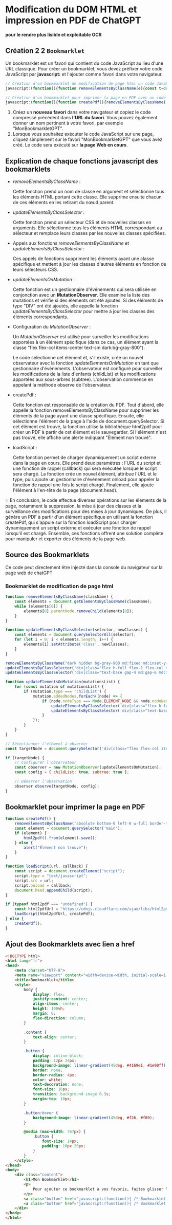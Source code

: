 # Modification du DOM HTML et impression en PDF de ChatGPT

**pour le rendre plus lisible et exploitable OCR**

## **Création 2 2 `Bookmarklet`**

Un bookmarklet est un favori qui contient du code JavaScript au lieu d'une URL classique. Pour créer un bookmarklet, vous devez préfixer votre code JavaScript par ****javascript:**** et l'ajouter comme favori dans votre navigateur.

```jsx
// Création d'un bookmarklet de modification de page html un code JavaScript compressé
javascript:(function(){function removeElementsByClassName(e){const t=document.getElementsByClassName(e);while(t[0]){t[0].parentNode.removeChild(t[0]);}}function updateElementsByClassSelector(e,t){const n=document.querySelectorAll(e);for(let e=0;e<n.length;e++){n[e].setAttribute("class",t);}}removeElementsByClassName("dark hidden bg-gray-900 md:fixed md:inset-y-0 md:flex md:w-[260px] md:flex-col"),updateElementsByClassSelector('div[class="flex h-full flex-1 flex-col md:pl-[260px]"]','flex h-full flex-1 flex-col'),updateElementsByClassSelector('div[class="text-base gap-4 md:gap-6 md:max-w-2xl lg:max-w-xl xl:max-w-3xl p-4 md:py-6 flex lg:px-0 m-auto"]','text-base gap-4 md:gap-6 p-4 md:py-6 flex lg:px-0');function updateElementsOnMutation(e){for(const t of e){if("childList"===t.type){t.addedNodes.forEach((e)=>{if(e.nodeType===Node.ELEMENT_NODE&&"DIV"===e.nodeName){updateElementsByClassSelector('div[class="flex h-full flex-1 flex-col md:pl-[260px]"]','flex h-full flex-1 flex-col'),updateElementsByClassSelector('div[class="text-base gap-4 md:gap-6 md:max-w-2xl lg:max-w-xl xl:max-w-3xl p-4 md:py-6 flex lg:px-0 m-auto"]','text-base gap-4 md:gap-6 p-4 md:py-6 flex lg:px-0')}})}}}const e=document.querySelector('div[class="flex flex-col items-center text-sm dark:bg-gray-800"]');if(e){const t=new MutationObserver(updateElementsOnMutation),n={childList:!0,subtree:!0};t.observe(e,n)}})();

// Création d'un bookmarklet pour imprimer la page en PDF avec un code JavaScript compressé
javascript:(function(){function createPdf(){removeElementsByClassName('absolute bottom-0 left-0 w-full border-t md:border-t-0 dark:border-white/20 md:border-transparent md:dark:border-transparent md:bg-vert-light-gradient bg-white dark:bg-gray-800 md:!bg-transparent dark:md:bg-vert-dark-gradient pt-2');const element=document.querySelector('main');if(element){html2pdf().from(element).save();}else{alert("Élément non trouvé");}}function removeElementsByClassName(className){const elements=document.getElementsByClassName(className);while(elements[0]){elements[0].parentNode.removeChild(elements[0]);}}function loadScript(url,callback){const script=document.createElement("script");script.type="text/javascript";script.src=url;script.onload=callback;document.head.appendChild(script);}if(typeof html2pdf==="undefined"){const html2pdfUrl="https://cdnjs.cloudflare.com/ajax/libs/html2pdf.js/0.9.3/html2pdf.bundle.min.js";loadScript(html2pdfUrl,createPdf);}else{createPdf();}})();
```

1. Créez un **nouveau favori** dans votre navigateur et copiez le code compressé précédent dans **l'URL du favori**. Vous pouvez également donner un nom pertinent à votre favori, par exemple "MonBookmarkletGPT".
2. Lorsque vous souhaitez exécuter le code JavaScript sur une page, cliquez simplement sur le favori "MonBookmarkletGPT" que vous avez créé. Le code sera exécuté sur **la page Web en cours**.

## **Explication de chaque fonctions javascript des bookmarklets**

- *removeElementsByClassName* :
    
    Cette fonction prend un nom de classe en argument et sélectionne tous les éléments HTML portant cette classe. Elle supprime ensuite chacun de ces éléments en les retirant du nœud parent.
    
- *updateElementsByClassSelector* :
    
    Cette fonction prend un sélecteur CSS et de nouvelles classes en arguments. Elle sélectionne tous les éléments HTML correspondant au sélecteur et remplace leurs classes par les nouvelles classes spécifiées.
    
- Appels aux fonctions *removeElementsByClassName* et *updateElementsByClassSelector* :
    
    Ces appels de fonctions suppriment les éléments ayant une classe spécifique et mettent à jour les classes d'autres éléments en fonction de leurs sélecteurs CSS.
    
- *updateElementsOnMutation* :
    
    Cette fonction est un gestionnaire d'événements qui sera utilisée en conjonction avec un **MutationObserver**. Elle examine la liste des mutations et vérifie si des éléments ont été ajoutés. Si des éléments de type "DIV" ont été ajoutés, elle appelle la fonction *updateElementsByClassSelector* pour mettre à jour les classes des éléments correspondants.
    
- Configuration du *MutationObserver* :
    
    Un *MutationObserver* est utilisé pour surveiller les modifications apportées à un élément spécifique (dans ce cas, un élément ayant la classe "flex flex-col items-center text-sm dark:bg-gray-800").
    
    Le code sélectionne cet élément et, s'il existe, crée un nouvel observateur avec la fonction *updateElementsOnMutation* en tant que gestionnaire d'événements. L'observateur est configuré pour surveiller les modifications de la liste d'enfants (childList) et les modifications apportées aux sous-arbres (subtree). L'observation commence en appelant la méthode observe de l'observateur.
    
- createPdf :
    
    Cette fonction est responsable de la création du PDF. Tout d'abord, elle appelle la fonction removeElementsByClassName pour supprimer les éléments de la page ayant une classe spécifique. Ensuite, elle sélectionne l'élément de la page à l'aide de document.querySelector. Si cet élément est trouvé, la fonction utilise la bibliothèque html2pdf pour créer un PDF à partir de cet élément et le sauvegarder. Si l'élément n'est pas trouvé, elle affiche une alerte indiquant "Élément non trouvé".
    
- loadScript :
    
    Cette fonction permet de charger dynamiquement un script externe dans la page en cours. Elle prend deux paramètres : l'URL du script et une fonction de rappel (callback) qui sera exécutée lorsque le script sera chargé. La fonction crée un nouvel élément, attribue l'URL et le type, puis ajoute un gestionnaire d'événement onload pour appeler la fonction de rappel une fois le script chargé. Finalement, elle ajoute l'élément à l'en-tête de la page (document.head).
    

<aside>
💡 En conclusion, le code effectue diverses opérations sur les éléments de la page, notamment la suppression, la mise à jour des classes et la surveillance des modifications pour des mises à jour dynamiques. De plus, il génère un PDF à partir d'un élément spécifique en utilisant la fonction createPdf, qui s'appuie sur la fonction loadScript pour charger dynamiquement un script externe et exécuter une fonction de rappel lorsqu'il est chargé. Ensemble, ces fonctions offrent une solution complète pour manipuler et exporter des éléments de la page web.

</aside>

## Source des Bookmarklets

Ce code peut directement être injecté dans la console du navigateur sur la page web de chatGPT

### Bookmarklet de modification de page html

```jsx
function removeElementsByClassName(className) {
    const elements = document.getElementsByClassName(className);
    while (elements[0]) {
        elements[0].parentNode.removeChild(elements[0]);
    }
}

function updateElementsByClassSelector(selector, newClasses) {
    const elements = document.querySelectorAll(selector);
    for (let i = 0; i < elements.length; i++) {
        elements[i].setAttribute('class', newClasses);
    }
}

removeElementsByClassName("dark hidden bg-gray-900 md:fixed md:inset-y-0 md:flex md:w-[260px] md:flex-col");
updateElementsByClassSelector('div[class="flex h-full flex-1 flex-col md:pl-[260px]"]', 'flex h-full flex-1 flex-col');
updateElementsByClassSelector('div[class="text-base gap-4 md:gap-6 md:max-w-2xl lg:max-w-xl xl:max-w-3xl p-4 md:py-6 flex lg:px-0 m-auto"]', 'text-base gap-4 md:gap-6 p-4 md:py-6 flex lg:px-0');

function updateElementsOnMutation(mutationsList) {
    for (const mutation of mutationsList) {
        if (mutation.type === 'childList') {
            mutation.addedNodes.forEach((node) => {
                if (node.nodeType === Node.ELEMENT_NODE && node.nodeName === 'DIV') {
                    updateElementsByClassSelector('div[class="flex h-full flex-1 flex-col md:pl-[260px]"]', 'flex h-full flex-1 flex-col');
                    updateElementsByClassSelector('div[class="text-base gap-4 md:gap-6 md:max-w-2xl lg:max-w-xl xl:max-w-3xl p-4 md:py-6 flex lg:px-0 m-auto"]', 'text-base gap-4 md:gap-6 p-4 md:py-6 flex lg:px-0');
                }
            });
        }
    }
}

// Sélectionner l'élément à observer
const targetNode = document.querySelector('div[class="flex flex-col items-center text-sm dark:bg-gray-800"]');

if (targetNode) {
    // Configurer l'observateur
    const observer = new MutationObserver(updateElementsOnMutation);
    const config = { childList: true, subtree: true };

    // Démarrer l'observation
    observer.observe(targetNode, config);
}
```

## Bookmarklet pour imprimer la page en PDF

```jsx
function createPdf() {
    removeElementsByClassName('absolute bottom-0 left-0 w-full border-t md:border-t-0 dark:border-white/20 md:border-transparent md:dark:border-transparent md:bg-vert-light-gradient bg-white dark:bg-gray-800 md:!bg-transparent dark:md:bg-vert-dark-gradient pt-2')
    const element = document.querySelector('main');
    if (element) {
        html2pdf().from(element).save();
    } else {
        alert("Élément non trouvé");
    }
}

function loadScript(url, callback) {
    const script = document.createElement("script");
    script.type = "text/javascript";
    script.src = url;
    script.onload = callback;
    document.head.appendChild(script);
}

if (typeof html2pdf === "undefined") {
    const html2pdfUrl = "https://cdnjs.cloudflare.com/ajax/libs/html2pdf.js/0.9.3/html2pdf.bundle.min.js";
    loadScript(html2pdfUrl, createPdf);
} else {
    createPdf();
}
```

## Ajout des Bookmarklets avec lien a href

```html
<!DOCTYPE html>
<html lang="fr">
<head>
    <meta charset="UTF-8">
    <meta name="viewport" content="width=device-width, initial-scale=1.0">
    <title>Bookmarklet</title>
    <style>
        body {
            display: flex;
            justify-content: center;
            align-items: center;
            height: 100vh;
            margin: 0;
            flex-direction: column;
        }

        .content {
            text-align: center;
        }

        .button {
            display: inline-block;
            padding: 12px 24px;
            background-image: linear-gradient(45deg, #4169e1, #1e90ff);
            border: none;
            border-radius: 4px;
            color: white;
            text-decoration: none;
            font-size: 16px;
            transition: background-image 0.3s;
            margin-top: 10px;
        }

        .button:hover {
            background-image: linear-gradient(45deg, #f26, #f89);
        }

        @media (max-width: 767px) {
            .button {
                font-size: 14px;
                padding: 10px 20px;
            }
        }
    </style>
</head>
<body>
    <div class="content">
        <h1>Mon Bookmarklet</h1>
        <p>
            Pour ajouter ce bookmarklet à vos favoris, faites glisser le lien suivant dans votre barre de favoris:
        </p>
        <a class="button" href="javascript:(function(){ /* Bookmarklet de modification de page html JavaScript ici */ })();">Bookmarklet de modification de page html</a>
        <a class="button" href="javascript:(function(){ /* Bookmarklet pour imprimer la page en PDF JavaScript ici */ })();">Bookmarklet pour imprimer la page en PDF</a>
    </div>
</body>
</html>
```